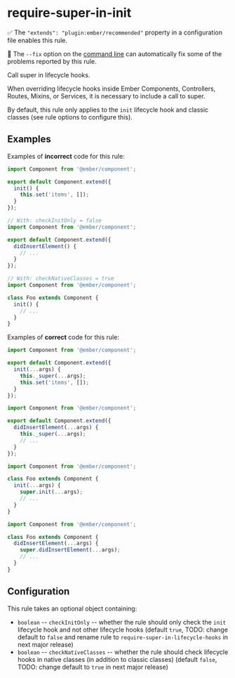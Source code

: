 # require-super-in-init

:white_check_mark: The `"extends": "plugin:ember/recommended"` property in a configuration file enables this rule.

:wrench: The `--fix` option on the [command line](https://eslint.org/docs/user-guide/command-line-interface#fixing-problems) can automatically fix some of the problems reported by this rule.

Call super in lifecycle hooks.

When overriding lifecycle hooks inside Ember Components, Controllers, Routes, Mixins, or Services, it is necessary to include a call to super.

By default, this rule only applies to the `init` lifecycle hook and classic classes (see rule options to configure this).

## Examples

Examples of **incorrect** code for this rule:

```javascript
import Component from '@ember/component';

export default Component.extend({
  init() {
    this.set('items', []);
  }
});
```

```javascript
// With: checkInitOnly = false
import Component from '@ember/component';

export default Component.extend({
  didInsertElement() {
    // ...
  }
});
```

```javascript
// With: checkNativeClasses = true
import Component from '@ember/component';

class Foo extends Component {
  init() {
    // ...
  }
}
```

Examples of **correct** code for this rule:

```javascript
import Component from '@ember/component';

export default Component.extend({
  init(...args) {
    this._super(...args);
    this.set('items', []);
  }
});
```

```javascript
import Component from '@ember/component';

export default Component.extend({
  didInsertElement(...args) {
    this._super(...args);
    // ...
  }
});
```

```javascript
import Component from '@ember/component';

class Foo extends Component {
  init(...args) {
    super.init(...args);
    // ...
  }
}
```

```javascript
import Component from '@ember/component';

class Foo extends Component {
  didInsertElement(...args) {
    super.didInsertElement(...args);
    // ...
  }
}
```

## Configuration

This rule takes an optional object containing:

* `boolean` -- `checkInitOnly` -- whether the rule should only check the `init` lifecycle hook and not other lifecycle hooks (default `true`, TODO: change default to `false` and rename rule to `require-super-in-lifecycle-hooks` in next major release)
* `boolean` -- `checkNativeClasses` -- whether the rule should check lifecycle hooks in native classes (in addition to classic classes) (default `false`, TODO: change default to `true` in next major release)
